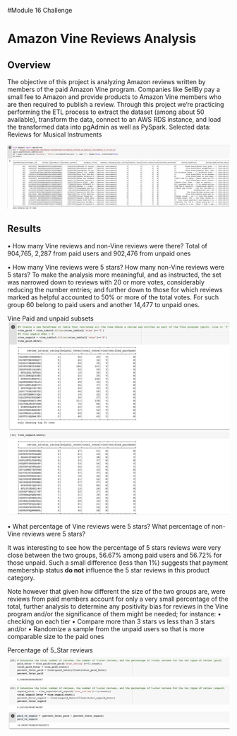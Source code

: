 #Module 16 Challenge

# Amazon Vine Reviews Analysis

## Overview

The objective of this project is analyzing Amazon reviews written by members of the paid Amazon Vine program. Companies like SellBy pay a small fee to Amazon and provide products to Amazon Vine members who are then required to publish a review.
Through this project we’re practicing performing the ETL process to extract the dataset (among about 50 available), transform the data, connect to an AWS RDS instance, and load the transformed data into pgAdmin as well as PySpark.
Selected data: Reviews for Musical Instruments

![ Reviews for Musical Instruments](https://github.com/TheLittlePrincess/M16_Amazon_Vine_Analysis/blob/main/Reviews%20for%20Musical%20Instruments.jpg)

## Results

•	How many Vine reviews and non-Vine reviews were there? 
Total of 904,765, 2,287 from paid users and 902,476 from unpaid ones

•	How many Vine reviews were 5 stars? How many non-Vine reviews were 5 stars?
To make the analysis more meaningful, and as instructed, the set was narrowed down to reviews with 20 or more votes, considerably reducing the number entries; and further down to those for which reviews marked as helpful accounted to 50% or more of the total votes. For such group 60 belong to paid users and another 14,477 to unpaid ones.

Vine Paid and unpaid subsets
![ Vine Paid and unpaid subsets](https://github.com/TheLittlePrincess/M16_Amazon_Vine_Analysis/blob/main/Vine%20Paid%20and%20unpaid%20subsets.jpg)

•	What percentage of Vine reviews were 5 stars? What percentage of non-Vine reviews were 5 stars?

It was interesting to see how the percentage of 5 stars reviews were very close between the two groups, 56.67% among paid users and 56.72% for those unpaid. Such a small difference (less than 1%) suggests that payment membership status **do not** influence the 5 star reviews in this product category. 

Note however that given how different the size of the two groups are, were reviews from paid members account for only a very small percentage of the total, further analysis to determine any positivity bias for reviews in the Vine program and/or the significance of them might be needed; for instance:
•	checking on each tier
•	Compare more than 3 stars vs less than 3 stars and/or
•	Randomize a sample from the unpaid users so that is more comparable size to the paid ones
  
Percentage of 5_Star reviews
![ Percentage of 5_Star reviews](https://github.com/TheLittlePrincess/M16_Amazon_Vine_Analysis/blob/main/Percentage%20of%205_Star%20reviews.jpg)


